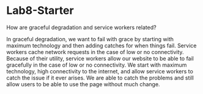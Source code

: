 # Lab8-Starter

How are graceful degradation and service workers related?

In graceful degradation, we want to fail with grace by starting with maximum technology and then adding catches for when things fail. Service workers cache network requests in the case of low or no connectivity. Because of their utility, service workers allow our website to be able to fail gracefully in the case of low or no connectivity. We start with maximum technology, high connectivity to the internet, and allow service workers to catch the issue if it ever arises. We are able to catch the problems and still allow users to be able to use the page without much change.